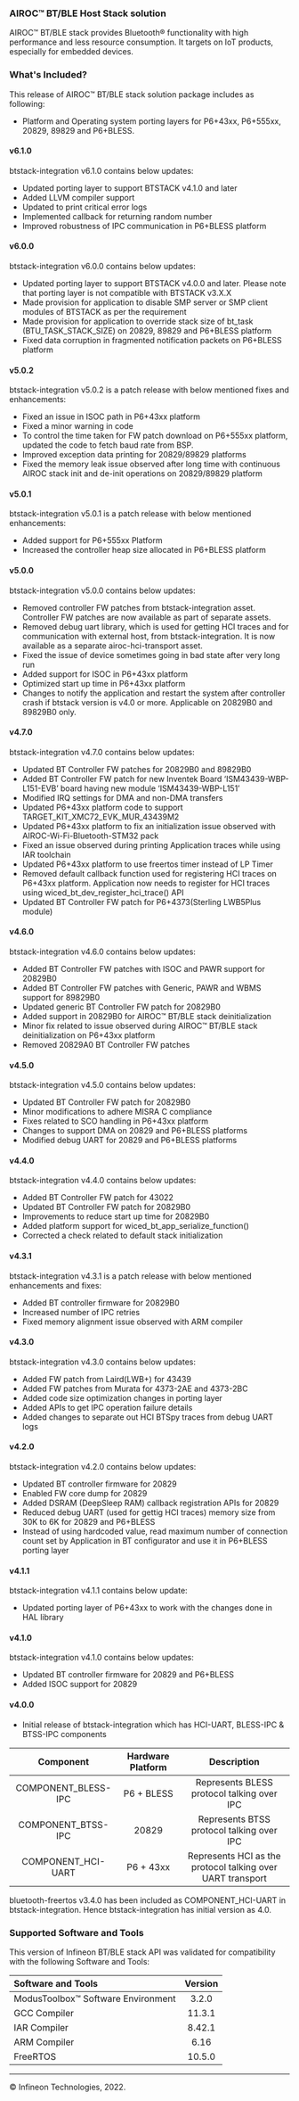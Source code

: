 ﻿### AIROC&trade; BT/BLE Host Stack solution
AIROC&trade; BT/BLE stack provides Bluetooth&reg; functionality with high performance and less resource consumption. It targets on IoT products, especially for embedded devices.

### What's Included?
This release of AIROC&trade; BT/BLE stack solution package includes as following:
* Platform and Operating system porting layers for P6+43xx, P6+555xx, 20829, 89829 and P6+BLESS.

#### v6.1.0
btstack-integration v6.1.0 contains below updates:
* Updated porting layer to support BTSTACK v4.1.0 and later
* Added LLVM compiler support
* Updated to print critical error logs
* Implemented callback for returning random number
* Improved robustness of IPC communication in P6+BLESS platform

#### v6.0.0
btstack-integration v6.0.0 contains below updates:
* Updated porting layer to support BTSTACK v4.0.0 and later. Please note that porting layer is not compatible with BTSTACK v3.X.X
* Made provision for application to disable SMP server or SMP client modules of BTSTACK as per the requirement
* Made provision for application to override stack size of bt_task (BTU_TASK_STACK_SIZE) on 20829, 89829 and P6+BLESS platform
* Fixed data corruption in fragmented notification packets on P6+BLESS platform

#### v5.0.2
btstack-integration v5.0.2 is a patch release with below mentioned fixes and enhancements:
* Fixed an issue in ISOC path in P6+43xx platform
* Fixed a minor warning in code
* To control the time taken for FW patch download on P6+555xx platform, updated the code to fetch baud rate from BSP.
* Improved exception data printing for 20829/89829 platforms
* Fixed the memory leak issue observed after long time with continuous AIROC stack init and de-init operations on 20829/89829 platform

#### v5.0.1
btstack-integration v5.0.1 is a patch release with below mentioned enhancements:
* Added support for P6+555xx Platform
* Increased the controller heap size allocated in P6+BLESS platform

#### v5.0.0
btstack-integration v5.0.0 contains below updates:
* Removed controller FW patches from btstack-integration asset. Controller FW patches are now available as part of separate assets.
* Removed debug uart library, which is used for getting HCI traces and for communication with external host, from btstack-integration. It is now available as a separate airoc-hci-transport asset.
* Fixed the issue of device sometimes going in bad state after very long run
* Added support for ISOC in P6+43xx platform
* Optimized start up time in P6+43xx platform
* Changes to notify the application and restart the system after controller crash if btstack version is v4.0 or more. Applicable on 20829B0 and 89829B0 only.

#### v4.7.0
btstack-integration v4.7.0 contains below updates:
* Updated BT Controller FW patches for 20829B0 and 89829B0
* Added BT Controller FW patch for new Inventek Board ‘ISM43439-WBP-L151-EVB’ board having new module  ‘ISM43439-WBP-L151’
* Modified IRQ settings for DMA and non-DMA transfers
* Updated P6+43xx platform code to support TARGET_KIT_XMC72_EVK_MUR_43439M2
* Updated P6+43xx platform to fix an initialization issue observed with AIROC-Wi-Fi-Bluetooth-STM32 pack
* Fixed an issue observed during printing Application traces while using IAR toolchain
* Updated P6+43xx platform to use freertos timer instead of LP Timer
* Removed default callback function used for registering HCI traces on P6+43xx platform. Application now needs to register for HCI traces using wiced_bt_dev_register_hci_trace() API
* Updated BT Controller FW patch for P6+4373(Sterling LWB5Plus module)

#### v4.6.0
btstack-integration v4.6.0 contains below updates:
* Added BT Controller FW patches with ISOC and PAWR support for 20829B0
* Added BT Controller FW patches with Generic, PAWR and WBMS support for 89829B0
* Updated generic BT Controller FW patch for 20829B0
* Added support in 20829B0 for AIROC&trade; BT/BLE stack deinitialization
* Minor fix related to issue observed during AIROC&trade; BT/BLE stack deinitialization on P6+43xx platform
* Removed 20829A0 BT Controller FW patches

#### v4.5.0
btstack-integration v4.5.0 contains below updates:
* Updated BT Controller FW patch for 20829B0
* Minor modifications to adhere MISRA C compliance
* Fixes related to SCO handling in P6+43xx platform
* Changes to support DMA on 20829 and P6+BLESS platforms
* Modified debug UART for 20829 and P6+BLESS platforms

#### v4.4.0
btstack-integration v4.4.0 contains below updates:
* Added BT Controller FW patch for 43022
* Updated BT Controller FW patch for 20829B0
* Improvements to reduce start up time for 20829B0
* Added platform support for wiced_bt_app_serialize_function()
* Corrected a check related to default stack initialization

#### v4.3.1
btstack-integration v4.3.1 is a patch release with below mentioned enhancements and fixes:
* Added BT controller firmware for 20829B0
* Increased number of IPC retries
* Fixed memory alignment issue observed with ARM compiler

#### v4.3.0
btstack-integration v4.3.0 contains below updates:
* Added FW patch from Laird(LWB+) for 43439
* Added FW patches from Murata for 4373-2AE and 4373-2BC
* Added code size optimization changes in porting layer
* Added APIs to get IPC operation failure details
* Added changes to separate out HCI BTSpy traces from debug UART logs

#### v4.2.0
btstack-integration v4.2.0 contains below updates:
* Updated BT controller firmware for 20829
* Enabled FW core dump for 20829
* Added DSRAM (DeepSleep RAM) callback registration APIs for 20829
* Reduced debug UART (used for gettig HCI traces) memory size from 30K to 6K for 20829 and P6+BLESS
* Instead of using hardcoded value, read maximum number of connection count set by Application in BT configurator and use it in P6+BLESS porting layer

#### v4.1.1
btstack-integration v4.1.1 contains below update:
* Updated porting layer of P6+43xx to work with the changes done in HAL library

#### v4.1.0
btstack-integration v4.1.0 contains below updates:
* Updated BT controller firmware for 20829 and P6+BLESS
* Added ISOC support for 20829

#### v4.0.0
* Initial release of btstack-integration which has HCI-UART, BLESS-IPC & BTSS-IPC components

| Component | Hardware Platform | Description |
| :-------: | :---------------: | :---------: |
| COMPONENT_BLESS-IPC | P6 + BLESS | Represents BLESS protocol talking over IPC |
| COMPONENT_BTSS-IPC | 20829 | Represents BTSS protocol talking over IPC |
| COMPONENT_HCI-UART | P6 + 43xx | Represents HCI as the protocol talking over UART transport |

bluetooth-freertos v3.4.0 has been included as COMPONENT_HCI-UART in btstack-integration. Hence btstack-integration has initial version as 4.0.

### Supported Software and Tools
This version of Infineon BT/BLE stack API was validated for compatibility with the following Software and Tools:

| Software and Tools                        | Version |
| :---                                      | :----:  |
| ModusToolbox™ Software Environment        | 3.2.0   |
| GCC Compiler                              | 11.3.1  |
| IAR Compiler                              | 8.42.1  |
| ARM Compiler                              | 6.16    |
| FreeRTOS                                  | 10.5.0  |

---
© Infineon Technologies, 2022.

